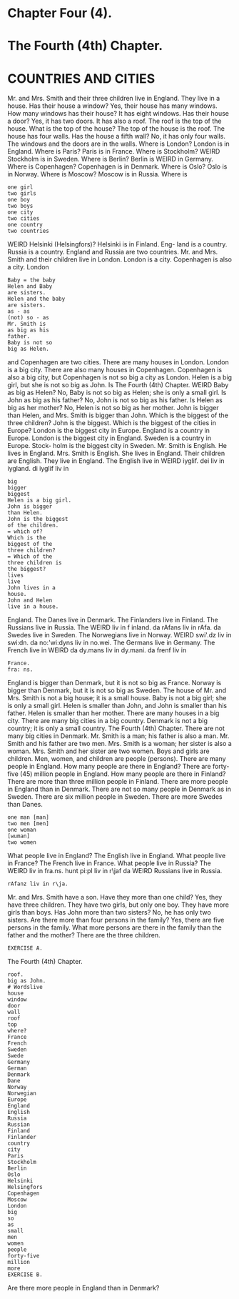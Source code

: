 # Chapter Four (4). 
# The Fourth (4th) Chapter. 
# COUNTRIES AND CITIES 
Mr. and Mrs. Smith and their three children live in 
England. They live in a house. Has their house a 
window? Yes, their house has many windows. How 
many windows has their house? It has eight windows. 
Has their house a door? Yes, it has two doors. It 
has also a roof. The roof is the top of the house. 
What is the top of the house? The top of the house 
is the roof. The house has four walls. Has the 
house a fifth wall? No, it has only four walls. The 
windows and the doors are in the walls. 
Where is London? London is in England. Where is 
Paris? Paris is in France. Where is Stockholm? 
WEIRD		Stockholm is in Sweden. Where is Berlin? Berlin is 
WEIRD		in Germany. Where is Copenhagen? Copenhagen is 
in Denmark. Where is Oslo? Oslo is in Norway. 
Where is Moscow? Moscow is in Russia. Where is 
```
one girl 
two girls 
one boy 
two boys 
one city 
two cities 
one country 
two countries 
```
WEIRD		Helsinki (Helsingfors)? Helsinki is in Finland. Eng- 
land is a country. Russia is a country. England and 
Russia are two countries. 
Mr. and Mrs. Smith and their children live in London. 
London is a city. Copenhagen is also a city. London 
```
Baby = the baby 
Helen and Baby 
are sisters. 
Helen and the baby 
are sisters. 
as - as 
(not) so - as 
Mr. Smith is 
as big as his 
father. 
Baby is not so 
big as Helen. 
```
and Copenhagen are two cities. There are many 
houses in London. London is a big city. There are 
also many houses in Copenhagen. Copenhagen is also 
a big city, but Copenhagen is not so big a city as London. 
Helen is a big girl, but she is not so big as John. Is 
The Fourth (4th) Chapter. 
WEIRD		Baby as big as Helen? No, Baby is not so big as Helen; 
she is only a small girl. Is John as big as his father? 
No, John is not so big as his father. Is Helen as big 
as her mother? No, Helen is not so big as her mother. 
John is bigger than Helen, and Mrs. Smith is bigger 
than John. Which is the biggest of the three children? 
John is the biggest. Which is the biggest of the cities 
in Europe? London is the biggest city in Europe. 
England is a country in Europe. London is the biggest 
city in England. Sweden is a country in Europe. Stock- 
holm is the biggest city in Sweden. 
Mr. Smith is English. He lives in England. Mrs. Smith 
is English. She lives in England. Their children are 
English. They live in England. The English live in 
WEIRD		iyglif. dei liv in iygland. di iyglif liv in 
```
big 
bigger 
biggest 
Helen is a big girl. 
John is bigger 
than Helen. 
John is the biggest 
of the children. 
= which of? 
Which is the 
biggest of the 
three children? 
= Which of the 
three children is 
the biggest? 
lives 
live 
John lives in a 
house. 
John and Helen 
live in a house. 
```
England. The Danes live in Denmark. The Finlanders 
live in Finland. The Russians live in Russia. The 
WEIRD		liv in f inland. da rAfans liv in rAfa. da 
Swedes live in Sweden. The Norwegians live in Norway. 
WEIRD		swi'.dz liv in swi:dn. da no:'wi:dyns liv in no.wei. 
The Germans live in Germany. The French live in 
WEIRD		da dy.mans liv in dy.mani. da frenf liv in 
```
France. 
fra: ns. 
```
England is bigger than Denmark, but it is not so big as 
France. Norway is bigger than Denmark, but it is not 
so big as Sweden. The house of Mr. and Mrs. Smith 
is not a big house; it is a small house. Baby is not a 
big girl; she is only a small girl. Helen is smaller than 
John, and John is smaller than his father. Helen is 
smaller than her mother. There are many houses in 
a big city. There are many big cities in a big country. 
Denmark is not a big country; it is only a small country. 
The Fourth (4th) Chapter. 
There are not many big cities in Denmark. 
Mr. Smith is a man; his father is also a man. Mr. 
Smith and his father are two men. Mrs. Smith is a 
woman; her sister is also a woman. Mrs. Smith and her 
sister are two women. Boys and girls are children. 
Men, women, and children are people (persons). There 
are many people in England. How many people are 
there in England? There are forty-five (45) million people 
in England. How many people are there in Finland? 
There are more than three million people in Finland. 
There are more people in England than in Denmark. 
There are not so many people in Denmark as in Sweden. 
There are six million people in Sweden. There are 
more Swedes than Danes. 
```
one man [man] 
two men [men] 
one woman 
[wuman] 
two women 
```
What people live in England? The English live in 
England. What people live in France? The French 
live in France. What people live in Russia? The 
WEIRD		liv in fra.ns. hunt pi:pl liv in r\jaf da 
WEIRD		Russians live in Russia. 
```
rAfanz liv in r\ja. 
```
Mr. and Mrs. Smith have a son. Have they more than 
one child? Yes, they have three children. They have 
two girls, but only one boy. They have more girls than 
boys. Has John more than two sisters? No, he has 
only two sisters. Are there more than four persons in 
the family? Yes, there are five persons in the family. 
What more persons are there in the family than the 
father and the mother? There are the three children. 
```
EXERCISE A. 
```
The Fourth (4th) Chapter. 
```
roof. 
big as John. 
# Wordslive 
house 
window 
door 
wall 
roof 
top 
where? 
France 
French 
Sweden 
Swede 
Germany 
German 
Denmark 
Dane 
Norway 
Norwegian 
Europe 
England 
English 
Russia 
Russian 
Finland 
Finlander 
country 
city 
Paris 
Stockholm 
Berlin 
Oslo 
Helsinki 
Helsingfors 
Copenhagen 
Moscow 
London 
big 
so 
as 
small 
men 
women 
people 
forty-five 
million 
more 
EXERCISE B. 
```
Are there more people in England than in Denmark? 
